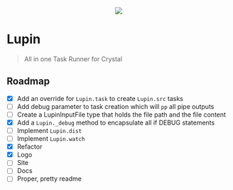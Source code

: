 <p align="center">
  <img src="https://github.com/molnarmark/lupin/blob/master/assets/logo.png"/>
</p>

# Lupin

> All in one Task Runner for Crystal

## Roadmap

- [x] Add an override for `Lupin.task` to create `Lupin.src` tasks
- [ ] Add debug parameter to task creation which will `pp` all pipe outputs
- [ ] Create a LupinInputFile type that holds the file path and the file content
- [x] Add a `Lupin._debug` method to encapsulate all if DEBUG statements
- [ ] Implement `Lupin.dist`
- [ ] Implement `Lupin.watch`
- [x] Refactor
- [x] Logo
- [ ] Site
- [ ] Docs
- [ ] Proper, pretty readme
